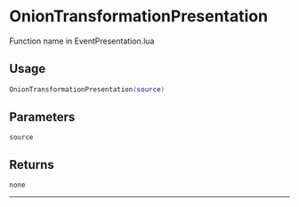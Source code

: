 # OnionTransformationPresentation
Function name in EventPresentation.lua
## Usage
```lua
OnionTransformationPresentation(source)
```
## Parameters
`source`
## Returns
`none`

---